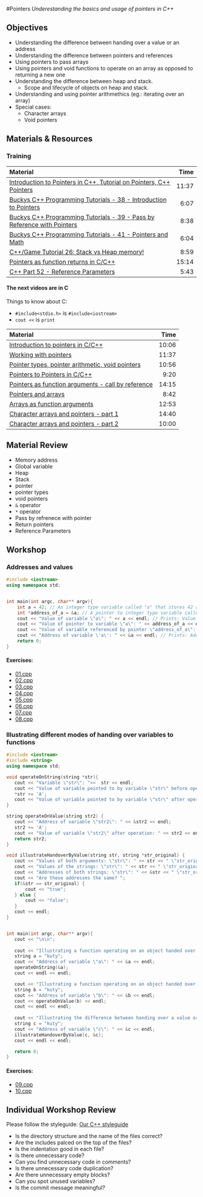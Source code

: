 #Pointers
*Underestanding the basics and usage of pointers in C++*

## Objectives
 - Understanding the difference between handing over a value or an address
 - Understanding the difference between pointers and references
 - Using pointers to pass arrays
 - Using pointers and void functions to operate on an array as opposed to returning a new one
 - Understanding the difference between heap and stack.
   - Scope and lifecycle of objects on heap and stack.
 - Understanding and using pointer arithmethics (eg.: iterating over an array)
 - Special cases:
   - Character arrays
   - Void pointers

## Materials & Resources
### Training
| Material | Time |
|:---------|-----:|
| [Introduction to Pointers in C++, Tutorial on Pointers, C++ Pointers](https://www.youtube.com/watch?v=W0aE-w61Cb8) | 11:37 |
| [Buckys C++ Programming Tutorials - 38 - Introduction to Pointers](https://www.youtube.com/watch?v=Fa6S8Pz924k) | 6:07 |
| [Buckys C++ Programming Tutorials - 39 - Pass by Reference with Pointers](https://www.youtube.com/watch?v=_ja8iizm7nk) | 8:38 |
| [Buckys C++ Programming Tutorials - 41 - Pointers and Math](https://www.youtube.com/watch?v=dPAbm-3iAN4) | 6:04 |
| [C++/Game Tutorial 26: Stack vs Heap memory!](https://www.youtube.com/watch?v=woHnBfiBbhs) | 8:59 |
| [Pointers as function returns in C/C++](https://www.youtube.com/watch?v=E8Yh4dw6Diw) | 15:14 |
| [C++ Part 52 - Reference Parameters](https://www.youtube.com/watch?v=X9-a-MiMwEI) | 5:43 |


#### The next videos are in C
Things to know about C:
 - `#include<stdio.h>` is `#include<iostream>`
 - `cout <<` is `print`

| Material | Time |
|:---------|-----:|
| [Introduction to pointers in C/C++](https://www.youtube.com/watch?v=h-HBipu_1P0) | 10:06 | 
| [Working with pointers](https://www.youtube.com/watch?v=X1DcpcgSUXw) | 11:37 |
| [Pointer types, pointer arithmetic, void pointers](https://www.youtube.com/watch?v=JTttg85xsbo) | 10:56 |
| [Pointers to Pointers in C/C++](https://www.youtube.com/watch?v=d3kd5KbGB48) | 9:20 |
| [Pointers as function arguments - call by reference](https://www.youtube.com/watch?v=LW8Rfh6TzGg) | 14:15 |
| [Pointers and arrays](https://www.youtube.com/watch?v=ASVB8KAFypk) | 8:42 |
| [Arrays as function arguments](https://www.youtube.com/watch?v=CpjVucvAc3g) | 12:53 |
| [Character arrays and pointers - part 1](https://www.youtube.com/watch?v=Bf8a6IC1dE8) | 14:40 |
| [Character arrays and pointers - part 2](https://www.youtube.com/watch?v=vFZTxvUoZSU) | 10:00 |



## Material Review
 - Memory address
 - Global variable
 - Heap
 - Stack
 - pointer
 - pointer types
 - void pointers
 - `&` operator
 - `*` operator
 - Pass by refrenece with pointer
 - Return pointers
 - Reference Parameters

## Workshop
### Addresses and values
```cpp
#include <iostream>
using namespace std;


int main(int argc, char** argv){
	int a = 42; // An integer type variable called "a" that stores 42 as a value
	int *address_of_a = &a; // A pointer to integer type variable called "address_of_a" that stores the memory adress of the variable called "a"
	cout << "Value of variable \"a\": " << a << endl; // Prints: Value of variable "a": 42
	cout << "Value of pointer to variable \"a\": " << address_of_a << endl; // Prints: Value of pointer to variable "a": 0x7fff37922684
	cout << "Value of variable referenced by pointer \"address_of_a\": " << *address_of_a << endl; // Prints: Value of variable referenced by pointer "address_of_a": 42
	cout << "Address of variable \'a\': " << &a << endl; // Prints: Address of variable 'a': 0x7fff37922684
	return 0;
}
```
#### Exercises:

 - [01.cpp](workshop/01.cpp)
 - [02.cpp](workshop/02.cpp)
 - [03.cpp](workshop/03.cpp)
 - [04.cpp](workshop/04.cpp)
 - [05.cpp](workshop/05.cpp)
 - [06.cpp](workshop/06.cpp)
 - [07.cpp](workshop/07.cpp)
 - [08.cpp](workshop/08.cpp)

### Illustrating different modes of handing over variables to functions
 ```cpp
#include <iostream>
#include <string>
using namespace std;

void operateOnString(string *str){
	cout << "Variable \"str\": "<<  str << endl;
	cout << "Value of variable pointed to by variable \"str\" before operation: " << *str << endl;
	*str += 'A';
	cout << "Value of variable pointed to by variable \"str\" after operation: " << *str << endl;
}

string operateOnValue(string str2) {
	cout << "Address of variable \"str2\": " << &str2 << endl;
	str2 += 'A';
	cout << "Value of variable \"str2\" after operation: " << str2 << endl;
	return str2; 
}

void illustrateHandoverByValue(string str, string *str_original) {
	cout << "Values of both arguments: \"str\": " << str << " \"str_original\": " << str_original << endl;
	cout << "Values of the strings: \"str\": " << str << " \"str_original\": " << *str_original << endl;
	cout << "Addresses of both strings: \"str\": " << &str << " \"str_original\": " << str_original << endl;
	cout << "Are these addresses the same? ";
	if(&str == str_original) {
		cout << "true";
	} else {
		cout << "false";
	}
	cout << endl;
} 


int main(int argc, char** argv){
	cout << "\n\n";
	
	cout << "Illustrating a function operating on an object handed over by it's address!" << endl;
	string a = "kuty";
	cout << "Address of variable \"a\": " << &a << endl;
	operateOnString(&a);
	cout << endl << endl;	

	cout << "Illustrating a function operating on an object handed over by it's value!" << endl;
	string b = "kuty";
	cout << "Address of variable \"b\": " << &b << endl;
	cout << operateOnValue(b) << endl;	
	cout << endl << endl;
	
	cout << "Illustrating the difference between handing over a value or the object itself referenced by it's address!" << endl;
	string c = "kuty";
	cout << "Address of variable \"c\": " << &c << endl;
	illustrateHandoverByValue(c, &c);
	cout << endl << endl; 

	return 0;
}
```
#### Exercises:
 - [09.cpp](workshop/09.cpp)
 - [10.cpp](workshop/10.cpp)

## Individual Workshop Review
Please follow the styleguide: [Our C++ styleguide](../../styleguide/cpp.md)

 - Is the directory structure and the name of the files correct?
 - Are the includes palced on the top of the files?
 - Is the indentation good in each file?
 - Is there unnecessary code?
 - Can you find unnecessary code in comments?
 - Is there unnecessary code duplication?
 - Are there unnecessary empty blocks?
 - Can you spot unused variables?
 - Is the commit message meaningful?

